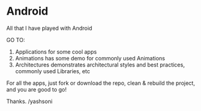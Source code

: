 # Android
All that I have played with Android

GO TO:
1. Applications for some cool apps
2. Animations has some demo for commonly used Animations
3. Architectures demonstrates architectural styles and best practices, commonly used Libraries, etc

For all the apps, just fork or download the repo, clean & rebuild the project, and you are good to go!

Thanks.
/yashsoni
